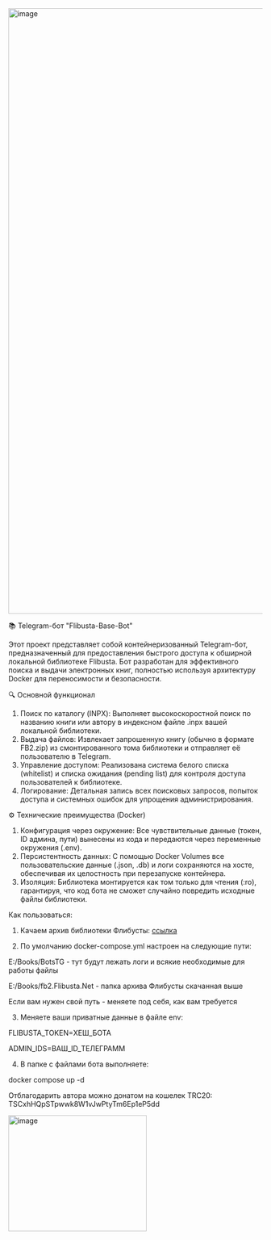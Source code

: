 <img width="1200" height="1200" alt="image" src="https://github.com/user-attachments/assets/4885e0e4-3e5d-4f51-bc21-238bd8a40552" />


📚 Telegram-бот "Flibusta-Base-Bot"

Этот проект представляет собой контейнеризованный Telegram-бот, предназначенный для предоставления быстрого доступа к обширной локальной библиотеке Flibusta. Бот разработан для эффективного поиска и выдачи электронных книг, полностью используя архитектуру Docker для переносимости и безопасности.

🔍 Основной функционал
1. Поиск по каталогу (INPX): Выполняет высокоскоростной поиск по названию книги или автору в индексном файле .inpx вашей локальной библиотеки.
2. Выдача файлов: Извлекает запрошенную книгу (обычно в формате FB2.zip) из смонтированного тома библиотеки и отправляет её пользователю в Telegram.
3. Управление доступом: Реализована система белого списка (whitelist) и списка ожидания (pending list) для контроля доступа пользователей к библиотеке.
4. Логирование: Детальная запись всех поисковых запросов, попыток доступа и системных ошибок для упрощения администрирования.

⚙️ Технические преимущества (Docker)
1. Конфигурация через окружение: Все чувствительные данные (токен, ID админа, пути) вынесены из кода и передаются через переменные окружения (.env).
2. Персистентность данных: С помощью Docker Volumes все пользовательские данные (.json, .db) и логи сохраняются на хосте, обеспечивая их целостность при перезапуске контейнера.
3. Изоляция: Библиотека монтируется как том только для чтения (:ro), гарантируя, что код бота не сможет случайно повредить исходные файлы библиотеки.


Как пользоваться:

1. Качаем архив библиотеки Флибусты: [ссылка](https://booktracker.org/viewtopic.php?t=46979)

2. По умолчанию docker-compose.yml настроен на следующие пути:

E:/Books/BotsTG - тут будут лежать логи и всякие необходимые для работы файлы

E:/Books/fb2.Flibusta.Net - папка архива Флибусты скачанная выше

Если вам нужен свой путь - меняете под себя, как вам требуется

3. Меняете ваши приватные данные в файле env:
   
FLIBUSTA_TOKEN=ХЕШ_БОТА

ADMIN_IDS=ВАШ_ID_ТЕЛЕГРАММ

4. В папке с файлами бота выполняете:
   
docker compose up -d

Отблагодарить автора можно донатом на кошелек TRC20: TSCxhHQpSTpwwk8W1vJwPtyTm6Ep1eP5dd

<img width="274" height="230" alt="image" src="https://github.com/user-attachments/assets/6c26e91a-acf0-4f03-80ae-05768cd6a177" />


